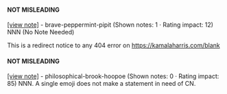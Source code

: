 #### NOT MISLEADING

[[view note]](https://x.com/i/birdwatch/n/1885456570798018627) - brave-peppermint-pipit (Shown notes: 1 · Rating impact: 12)
NNN (No Note Needed)

This is a redirect notice to any 404 error on 
https://kamalaharris.com/blank

#### NOT MISLEADING

[[view note]](https://x.com/i/birdwatch/n/1885426630488887417) - philosophical-brook-hoopoe (Shown notes: 0 · Rating impact: 85)
NNN. A single emoji does not make a statement in need of CN.

